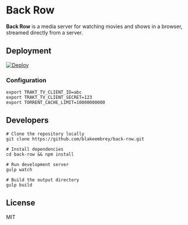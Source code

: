 # Back Row

**Back Row** is a media server for watching movies and shows in a browser, streamed directly from a server.

## Deployment

[![Deploy](https://www.herokucdn.com/deploy/button.png)](https://heroku.com/deploy?template=https://github.com/blakeembrey/back-row)

### Configuration

```
export TRAKT_TV_CLIENT_ID=abc
export TRAKT_TV_CLIENT_SECRET=123
export TORRENT_CACHE_LIMIT=10000000000
```

## Developers

```
# Clone the repository locally
git clone https://github.com/blakeembrey/back-row.git

# Install dependencies
cd back-row && npm install

# Run development server
gulp watch

# Build the output directory
gulp build
```

## License

MIT
